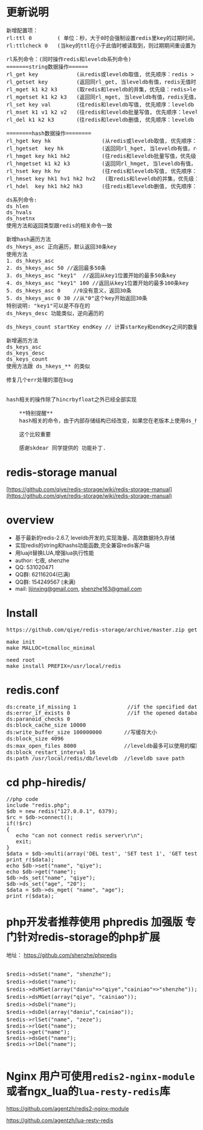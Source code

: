 更新说明
=========

<pre>
新增配置项：
rl:ttl 0        ( 单位：秒，大于0时会强制设置redis里key的过期时间，仅对rl系列命令有效) 
rl:ttlcheck 0   (当key的ttl在小于此值时被读取到，则过期期间重设置为rl:ttl ) 

rl系列命令：(同时操作redis和leveldb系列命令)
=======string数据操作======
rl_get key            (从redis或leveldb取值, 优先顺序：redis > leveldb)
rl_getset key         (返回同rl_get, 当leveldb有值，redis无值时，会回写到redis)
rl_mget k1 k2 k3      (取redis和leveldb的并集，优先级：redis>leveldb)
rl_mgetset k1 k2 k3   (返回同rl_mget, 当leveldb有值，redis无值，会回写到redis)
rl_set key val        (往redis和leveldb写值, 优先顺序：leveldb > redis, leveldb如果失败，将中断往redis写，返回错误)
rl_mset k1 v1 k2 v2   (往redis和leveldb批量写值, 优先顺序：leveldb > redis, leveldb如果失败，将中断往redis写，返回错误)
rl_del k1 k2 k3       (往redis和leveldb删值, 优先顺序：leveldb > redis)

========hash数据操作========
rl_hget key hk                (从redis或leveldb取值, 优先顺序：redis > leveldb)
rl_hgetset  key hk            (返回同rl_hget, 当leveldb有值，redis无值时，会回写到redis)
rl_hmget key hk1 hk2          (往redis和leveldb批量写值，优先级：redis>leveldb)
rl_hmgetset k1 k2 k3          (返回同rl_hmget, 当leveldb有值，redis无值，会回写到redis)
rl_hset key hk hv             (往redis和leveldb写值, 优先顺序：leveldb > redis, leveldb如果失败，将中断往redis写，返回错误)
rl_hmset key hk1 hv1 hk2 hv2   (取redis和leveldb的并集，优先级：redis>leveldb)
rl_hdel  key hk1 hk2 hk3      (往redis和leveldb删值, 优先顺序：leveldb > redis)

ds系列命令:
ds_hlen
ds_hvals
ds_hsetnx
使用方法和返回类型跟redis的相关命令一致

新增hash遍历方法
ds_hkeys_asc 正向遍历，默认返回30条key
使用方法
1. ds_hkeys_asc
2. ds_hkeys_asc 50 //返回最多50条
3. ds_hkeys_asc "key1"  //返回从key1位置开始的最多50条key
4. ds_hkeys_asc "key1" 100 //返回从key1位置开始的最多100条key
5. ds_hkeys_asc 0    //0没有意义，返回30条
5. ds_hkeys_asc 0 30 //从"0"这个key开始返回30条
特别说明: "key1"可以是不存在的
ds_hkeys_desc 功能类似，逆向遍历的

ds_hkeys_count startKey endKey // 计算starKey和endKey之间的数量，startKey和endKey可以是不存在的

新增遍历方法
ds_keys_asc
ds_keys_desc
ds_keys_count
使用方法跟 ds_hkeys_** 的类似

修复几个err处理的潜在bug


hash相关的操作除了hincrbyfloat之外已经全部实现

    **特别提醒**
    hash相关的命令，由于内部存储结构已经改变，如果您在老版本上使用ds_h** 存储过数据，新版本上无法支持。

    这个比较重要
    
    感谢skdear 同学提供的 功能补丁.
</pre>    
redis-storage manual
=========
[https://github.com/qiye/redis-storage/wiki/redis-storage-manual](https://github.com/qiye/redis-storage/wiki/redis-storage-manual)

overview
=========
  - 基于最新的redis-2.6.7, leveldb开发的,实现海量、高效数据持久存储
  - 实现redis的string和hashs功能函数,完全兼容redis客户端
  - 用luajit替换LUA,增强lua执行性能
  - author: 七夜, shenzhe
  - QQ: 531020471
  - QQ群: 62116204(已满)
  - QQ群: 154249567 (未满)
  - mail: lijinxing@gmail.com, shenzhe163@gmail.com


Install
=========
<pre>
https://github.com/qiye/redis-storage/archive/master.zip get source code
    
make init
make MALLOC=tcmalloc_minimal

need root
make install PREFIX=/usr/local/redis
</pre>

redis.conf
=========
<pre>
ds:create_if_missing 1                //if the specified database didn't exist will create a new one
ds:error_if_exists 0                  //if the opened database exsits will throw exception
ds:paranoid_checks 0
ds:block_cache_size 10000
ds:write_buffer_size 100000000       //写缓存大小
ds:block_size 4096
ds:max_open_files 8000               //leveldb最多可以使用的檔案數，一個檔案可以儲存 2MB 的資料。
ds:block_restart_interval 16
ds:path /usr/local/redis/db/leveldb  //leveldb save path
</pre>


cd php-hiredis/
=========
<pre>
//php code 
include "redis.php";
$db = new redis("127.0.0.1", 6379);
$rc = $db->connect();
if(!$rc)
{
   echo "can not connect redis server\r\n";
   exit;
}  
$data = $db->multi(array('DEL test', 'SET test 1', 'GET test'));
print_r($data);
echo $db->set("name", "qiye");
echo $db->get("name");
$db->ds_set("name", "qiye");
$db->ds_set("age", "20");
$data = $db->ds_mget( "name", "age");
print_r($data);
</pre>

php开发者推荐使用 phpredis 加强版 专门针对redis-storage的php扩展
=========

地址： https://github.com/shenzhe/phpredis

<pre>

$redis->dsSet("name", "shenzhe");  								//把数据存到leveldb
$redis->dsGet("name");            						 		//从leveldb取出数据, 输出 shenzhe
$redis->dsMSet(array("daniu"=>"qiye","cainiao"=>"shenzhe"));	//批量把数据存到leveldb; keys结构 array("key1"=>"val1", "key2"=>"val2")       
$redis->dsMGet(array("qiye", "cainiao"));       				//批量从leveldb取出数据
$redis->dsDel("name");               							//从leveldb删除数据， $key可以是字符串，也可是key的数组集合（相当于批量删除）
$redis->dsDel(array("daniu","cainiao"));               			//从leveldb删除数据， $key可以是字符串，也可是key的数组集合（相当于批量删除）
$redis->rlSet("name", "zeze");       							//先把数据存到leveldb，再存到redis
$redis->rlGet("name");
$redis->get("name");
$redis->dsGet("name");
$redis->rlDel("name");

</pre>

Nginx 用户可使用`redis2-nginx-module`或者ngx_lua的`lua-resty-redis`库
=========

https://github.com/agentzh/redis2-nginx-module

https://github.com/agentzh/lua-resty-redis

